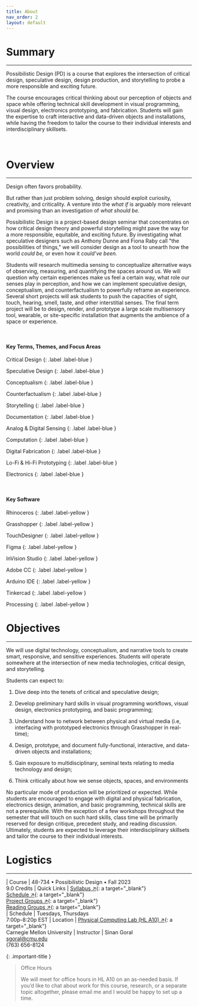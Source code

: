 ```yaml
---
title: About
nav_order: 2
layout: default
---
```


# Summary

---

Possibilistic Design (PD) is a course that explores the intersection of critical design, speculative design, design production, and storytelling to probe a more responsible and exciting future.

The course encourages critical thinking about our perception of objects and space while offering technical skill development in visual programming, visual design, electronics prototyping, and fabrication. Students will gain the expertise to craft interactive and data-driven objects and installations, while having the freedom to tailor the course to their individual interests and interdisciplinary skillsets.

<br>

# Overview

---

Design often favors probability.

But rather than just problem solving, design should exploit curiosity, creativity, and criticality. A venture into the *what if* is arguably more relevant and promising than an investigation of *what should be.*

Possibilistic Design is a project-based design seminar that concentrates on how critical design theory and powerful storytelling might pave the way for a more responsible, equitable, and exciting future. By investigating what speculative designers such as Anthony Dunne and Fiona Raby call "the possibilities of things," we will consider design as a tool to unearth how the world *could be,* or even how it *could’ve been.*

Students will research multimedia sensing to conceptualize alternative ways of observing, measuring, and quantifying the spaces around us. We will question why certain experiences make us feel a certain way, what role our senses play in perception, and how we can implement speculative design, conceptualism, and counterfactualism to powerfully reframe an experience. Several short projects will ask students to push the capacities of sight, touch, hearing, smell, taste, and other interstitial senses. The final term project will be to design, render, and prototype a large scale multisensory tool, wearable, or site-specific installation that augments the ambience of a space or experience.

<br>

#### Key Terms, Themes, and Focus Areas

Critical Design
{: .label .label-blue }

Speculative Design
{: .label .label-blue }

Conceptualism
{: .label .label-blue }

Counterfactualism
{: .label .label-blue }

Storytelling
{: .label .label-blue }

Documentation
{: .label .label-blue }

Analog & Digital Sensing
{: .label .label-blue }

Computation
{: .label .label-blue }

Digital Fabrication
{: .label .label-blue }

Lo-Fi & Hi-Fi Prototyping
{: .label .label-blue }

Electronics
{: .label .label-blue }

<br>

#### Key Software

Rhinoceros
{: .label .label-yellow }

Grasshopper
{: .label .label-yellow }

TouchDesigner
{: .label .label-yellow }

Figma
{: .label .label-yellow }

InVision Studio
{: .label .label-yellow }

Adobe CC
{: .label .label-yellow }

Arduino IDE
{: .label .label-yellow }

Tinkercad
{: .label .label-yellow }

Processing
{: .label .label-yellow }

# Objectives

---

We will use digital technology, conceptualism, and narrative tools to create smart, responsive, and sensitive experiences. Students will operate somewhere at the intersection of new media technologies, critical design, and storytelling.

Students can expect to:

1. Dive deep into the tenets of critical and speculative design;

1. Develop preliminary hard skills in visual programming workflows, visual design, electronics prototyping, and basic programming;

1. Understand how to network between physical and virtual media (i.e, interfacing with prototyped electronics through Grasshopper in real-time);

1. Design, prototype, and document fully-functional, interactive, and data-driven objects and installations;

1. Gain exposure to multidisciplinary, seminal texts relating to media technology and design;

1. Think critically about how we sense objects, spaces, and environments

No particular mode of production will be prioritized or expected. While students are encouraged to engage with digital and physical fabrication, electronics design, animation, and basic programming, technical skills are not a prerequisite. With the exception of a few workshops throughout the semester that will touch on such hard skills, class time will be primarily reserved for design critique, precedent study, and reading discussion. Ultimately, students are expected to leverage their interdisciplinary skillsets and tailor the course to their individual interests.

# Logistics

---

| Course                   | 48-734 • Possibilistic Design • Fall 2023<br> 9.0 Credits
| Quick Links              | [Syllabus ↗](https://docs.google.com/document/d/1_opURQDSe3o2taL5CEC4YmnnKMDwOtx5GGpxhwkYhO8/edit?usp=sharing/){: a target="_blank"} <br> [Schedule ↗](https://docs.google.com/document/d/18mLWpAkRPAgO3fUGl6AzTMTKZ3mgLPnW0Sc9Mb4UNN4/edit?usp=sharing){: a target="_blank"} <br> [Project Groups ↗](https://docs.google.com/spreadsheets/d/1841wCz0NHIqOOjlXmMgeQ4KbKTN-_YIEtmV9T7RQbeI/edit?usp=sharing){: a target="_blank"} <br> [Reading Groups ↗](https://docs.google.com/spreadsheets/d/1sM2FipufOitiOVhkG3GgUdTwFeOl63T-IOwN6lESIMk/edit?usp=sharing){: a target="_blank"} <br>
| Schedule                 | Tuesdays, Thursdays<br> 7:00p-8:20p EST
| Location                 | [Physical Computing Lab (HL A10) ↗](https://goo.gl/maps/w7RohwDqXdxzamZN8){: a target="_blank"} <br> Carnegie Mellon University
| Instructor               | Sinan Goral<br> sgoral@cmu.edu<br> (763) 656-8124

{: .important-title }
> Office Hours
>
> We will meet for office hours in HL A10 on an as-needed basis. If you’d like to chat about work for this course, research, or a separate topic altogether, please email me and I would be happy to set up a time.
